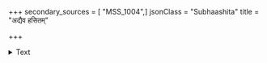 +++
secondary_sources = [ "MSS_1004",]
jsonClass = "Subhaashita"
title = "अद्यैव हसितम्"

+++

<details><summary>Text</summary>

अद्यैव हसितं गीतं क्रीडितं यैः शरीरिभिः।  
अद्यैव ते न दृश्यन्ते पश्य कालस्य चेष्टितम्॥
</details>
